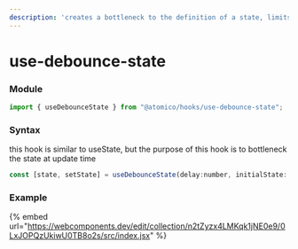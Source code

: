 ```yaml
---
description: 'creates a bottleneck to the definition of a state, limits concurrency.'
---
```


# use-debounce-state

### Module

```javascript
import { useDebounceState } from "@atomico/hooks/use-debounce-state";
```

### Syntax

this hook is similar to useState, but the purpose of this hook is to bottleneck the state at update time

```javascript
const [state, setState] = useDebounceState(delay:number, initialState: any);
```

### Example

{% embed url="https://webcomponents.dev/edit/collection/n2tZyzx4LMKqk1jNE0e9/0LxJOPQzUkiwU0TB8o2s/src/index.jsx" %}



